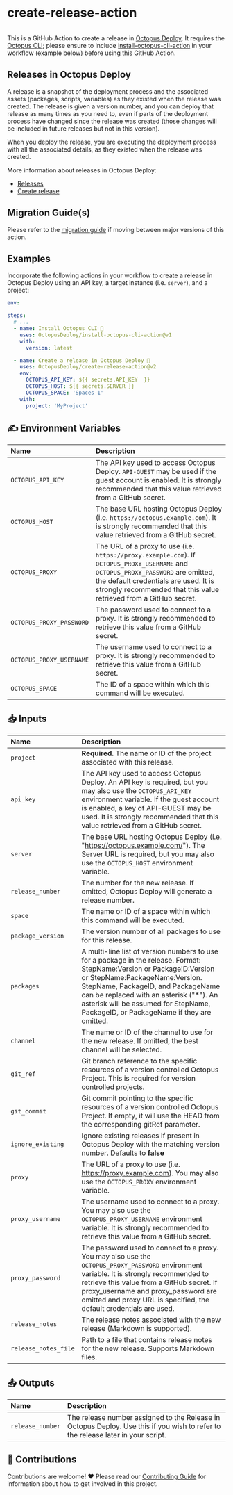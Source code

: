 # create-release-action

<img alt= "" src="https://github.com/OctopusDeploy/create-release-action/raw/main/assets/github-actions-octopus.png" />

This is a GitHub Action to create a release in [Octopus Deploy](https://octopus.com/). It requires the [Octopus CLI](https://octopus.com/docs/octopus-rest-api/octopus-cli); please ensure to include [install-octopus-cli-action](https://github.com/OctopusDeploy/install-octopus-cli-action) in your workflow (example below) before using this GitHub Action.

## Releases in Octopus Deploy

A release is a snapshot of the deployment process and the associated assets (packages, scripts, variables) as they existed when the release was created. The release is given a version number, and you can deploy that release as many times as you need to, even if parts of the deployment process have changed since the release was created (those changes will be included in future releases but not in this version).

When you deploy the release, you are executing the deployment process with all the associated details, as they existed when the release was created.

More information about releases in Octopus Deploy:

- [Releases](https://octopus.com/docs/releases)
- [Create release](https://octopus.com/docs/octopus-rest-api/octopus-cli/create-release)

## Migration Guide(s)

Please refer to the [migration guide](migration-guide.md) if moving between major versions of this action.

## Examples

Incorporate the following actions in your workflow to create a release in Octopus Deploy using an API key, a target instance (i.e. `server`), and a project:

```yml
env:

steps:
  # ...
  - name: Install Octopus CLI 🐙
    uses: OctopusDeploy/install-octopus-cli-action@v1
    with:
      version: latest

  - name: Create a release in Octopus Deploy 🐙
    uses: OctopusDeploy/create-release-action@v2
    env:
      OCTOPUS_API_KEY: ${{ secrets.API_KEY  }}
      OCTOPUS_HOST: ${{ secrets.SERVER }}
      OCTOPUS_SPACE: 'Spaces-1'
    with:
      project: 'MyProject'
```

## ✍️ Environment Variables

| Name                     | Description                                                                                                                                                                                                                                      |
| :----------------------- | :----------------------------------------------------------------------------------------------------------------------------------------------------------------------------------------------------------------------------------------------- |
| `OCTOPUS_API_KEY`        | The API key used to access Octopus Deploy. `API-GUEST` may be used if the guest account is enabled. It is strongly recommended that this value retrieved from a GitHub secret.                                                                   |
| `OCTOPUS_HOST`           | The base URL hosting Octopus Deploy (i.e. `https://octopus.example.com`). It is strongly recommended that this value retrieved from a GitHub secret.                                                                                             |
| `OCTOPUS_PROXY`          | The URL of a proxy to use (i.e. `https://proxy.example.com`). If `OCTOPUS_PROXY_USERNAME` and `OCTOPUS_PROXY_PASSWORD` are omitted, the default credentials are used. It is strongly recommended that this value retrieved from a GitHub secret. |
| `OCTOPUS_PROXY_PASSWORD` | The password used to connect to a proxy. It is strongly recommended to retrieve this value from a GitHub secret.                                                                                                                                 |
| `OCTOPUS_PROXY_USERNAME` | The username used to connect to a proxy. It is strongly recommended to retrieve this value from a GitHub secret.                                                                                                                                 |
| `OCTOPUS_SPACE`          | The ID of a space within which this command will be executed.                                                                                                                                                                                    |

## 📥 Inputs

| Name                 | Description                                                                                                                                                                                                                                                                                                                     |
| :------------------- | :------------------------------------------------------------------------------------------------------------------------------------------------------------------------------------------------------------------------------------------------------------------------------------------------------------------------------ |
| `project`            | **Required.** The name or ID of the project associated with this release.                                                                                                                                                                                                                                                       |
| `api_key`            | The API key used to access Octopus Deploy. An API key is required, but you may also use the `OCTOPUS_API_KEY` environment variable. If the guest account is enabled, a key of API-GUEST may be used. It is strongly recommended that this value retrieved from a GitHub secret.                                                 |
| `server`             | The base URL hosting Octopus Deploy (i.e. "https://octopus.example.com/"). The Server URL is required, but you may also use the `OCTOPUS_HOST` environment variable.                                                                                                                                                            |
| `release_number`     | The number for the new release. If omitted, Octopus Deploy will generate a release number.                                                                                                                                                                                                                                      |
| `space`              | The name or ID of a space within which this command will be executed.                                                                                                                                                                                                                                                           |
| `package_version`    | The version number of all packages to use for this release.                                                                                                                                                                                                                                                                     |
| `packages`           | A multi-line list of version numbers to use for a package in the release. Format: StepName:Version or PackageID:Version or StepName:PackageName:Version. StepName, PackageID, and PackageName can be replaced with an asterisk ("\*"). An asterisk will be assumed for StepName, PackageID, or PackageName if they are omitted. |
| `channel`            | The name or ID of the channel to use for the new release. If omitted, the best channel will be selected.                                                                                                                                                                                                                        |
| `git_ref`            | Git branch reference to the specific resources of a version controlled Octopus Project. This is required for version controlled projects.                                                                                                                                                                                       |
| `git_commit`         | Git commit pointing to the specific resources of a version controlled Octopus Project. If empty, it will use the HEAD from the corresponding gitRef parameter.                                                                                                                                                                  |
| `ignore_existing`    | Ignore existing releases if present in Octopus Deploy with the matching version number. Defaults to **false**                                                                                                                                                                                                                   |
| `proxy`              | The URL of a proxy to use (i.e. https://proxy.example.com). You may also use the `OCTOPUS_PROXY` environment variable.                                                                                                                                                                                                          |
| `proxy_username`     | The username used to connect to a proxy. You may also use the `OCTOPUS_PROXY_USERNAME` environment variable. It is strongly recommended to retrieve this value from a GitHub secret.                                                                                                                                            |
| `proxy_password`     | The password used to connect to a proxy. You may also use the `OCTOPUS_PROXY_PASSWORD` environment variable. It is strongly recommended to retrieve this value from a GitHub secret. If proxy_username and proxy_password are omitted and proxy URL is specified, the default credentials are used.                             |
| `release_notes`      | The release notes associated with the new release (Markdown is supported).                                                                                                                                                                                                                                                      |
| `release_notes_file` | Path to a file that contains release notes for the new release. Supports Markdown files.                                                                                                                                                                                                                                        |

## 📤 Outputs

| Name             | Description                                                                                                                      |
| :--------------- | :------------------------------------------------------------------------------------------------------------------------------- |
| `release_number` | The release number assigned to the Release in Octopus Deploy. Use this if you wish to refer to the release later in your script. |

## 🤝 Contributions

Contributions are welcome! :heart: Please read our [Contributing Guide](.github/CONTRIBUTING.md) for information about how to get involved in this project.
